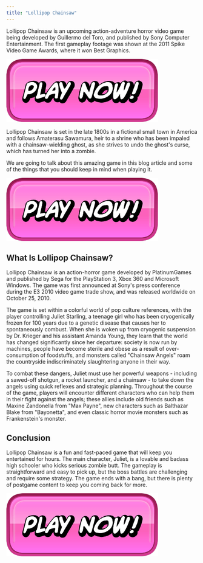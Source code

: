 ```yaml
---
title: "Lollipop Chainsaw"
---
```


Lollipop Chainsaw is an upcoming action-adventure horror video game being developed by Guillermo del Toro, and published by Sony Computer Entertainment. The first gameplay footage was shown at the 2011 Spike Video Game Awards, where it won Best Graphics.

[![button](https://github.com/erogames/erogames.github.io/blob/main/Play_Now.png?raw=true)](https://erogeshi.com/play-now)


Lollipop Chainsaw is set in the late 1800s in a fictional small town in America and follows Amaterasu Sawamura, heir to a shrine who has been impaled with a chainsaw-wielding ghost, as she strives to undo the ghost's curse, which has turned her into a zombie.

We are going to talk about this amazing game in this blog article and some of the things that you should keep in mind when playing it.

[![button](https://github.com/erogames/erogames.github.io/blob/main/Play_Now.png?raw=true)](https://erogeshi.com/play-now)

## What Is Lollipop Chainsaw?

Lollipop Chainsaw is an action-horror game developed by PlatinumGames and published by Sega for the PlayStation 3, Xbox 360 and Microsoft Windows. The game was first announced at Sony's press conference during the E3 2010 video game trade show, and was released worldwide on October 25, 2010.

The game is set within a colorful world of pop culture references, with the player controlling Juliet Starling, a teenage girl who has been cryogenically frozen for 100 years due to a genetic disease that causes her to spontaneously combust. When she is woken up from cryogenic suspension by Dr. Krieger and his assistant Amanda Young, they learn that the world has changed significantly since her departure: society is now run by machines, people have become sterile and obese as a result of over-consumption of foodstuffs, and monsters called "Chainsaw Angels" roam the countryside indiscriminately slaughtering anyone in their way.

To combat these dangers, Juliet must use her powerful weapons - including a sawed-off shotgun, a rocket launcher, and a chainsaw - to take down the angels using quick reflexes and strategic planning. Throughout the course of the game, players will encounter different characters who can help them in their fight against the angels; these allies include old friends such as Maxine Zandonella from "Max Payne", new characters such as Balthazar Blake from "Bayonetta", and even classic horror movie monsters such as Frankenstein's monster.

## Conclusion

Lollipop Chainsaw is a fun and fast-paced game that will keep you entertained for hours. The main character, Juliet, is a lovable and badass high schooler who kicks serious zombie butt. The gameplay is straightforward and easy to pick up, but the boss battles are challenging and require some strategy. The game ends with a bang, but there is plenty of postgame content to keep you coming back for more.

[![button](https://github.com/erogames/erogames.github.io/blob/main/Play_Now.png?raw=true)](https://erogeshi.com/play-now)